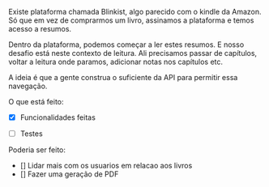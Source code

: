 Existe plataforma chamada Blinkist, algo parecido com o kindle da Amazon. Só que em vez de comprarmos um livro, assinamos a plataforma e temos acesso a resumos.

Dentro da plataforma, podemos começar a ler estes resumos. E nosso desafio está neste contexto de leitura. Ali precisamos passar de capítulos, voltar a leitura onde paramos, adicionar notas nos capítulos etc.

A ideia é que a gente construa o suficiente da API para permitir essa navegação.

O que está feito:

- [x] Funcionalidades feitas
- [ ] Testes


Poderia ser feito:
- [] Lidar mais com os usuarios em relacao aos livros
- [] Fazer uma geração de PDF

